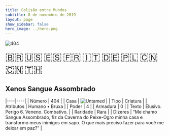 ```yaml
---
title: Colisão entre Mundos
subtitle: 8 de novembro de 2019
layout: page
show_sidebar: false
hero_image: ../hero.png
---
```


![404](https://mastervault-storage-prod.s3.amazonaws.com/media/card_front/pt/452_404_QPM9CPW795H2_pt.png)

<span title="Português" style="font-size: 32px;cursor: pointer;" onclick="javascript:document.querySelector('img[alt=\'404\']').src=document.querySelector('img[alt=\'404\']').src.replace(/card_front\/[^/]+/, 'card_front/pt').replace(/_[^/.0-9]+\.png/, '_pt.png')">🇧🇷</span>
<span title="English" style="font-size: 32px;cursor: pointer;" onclick="javascript:document.querySelector('img[alt=\'404\']').src=document.querySelector('img[alt=\'404\']').src.replace(/card_front\/[^/]+/, 'card_front/en').replace(/_[^/.0-9]+\.png/, '_en.png')">🇺🇸</span>
<span title="Español" style="font-size: 32px;cursor: pointer;" onclick="javascript:document.querySelector('img[alt=\'404\']').src=document.querySelector('img[alt=\'404\']').src.replace(/card_front\/[^/]+/, 'card_front/es').replace(/_[^/.0-9]+\.png/, '_es.png')">🇪🇸</span>
<span title="Français" style="font-size: 32px;cursor: pointer;" onclick="javascript:document.querySelector('img[alt=\'404\']').src=document.querySelector('img[alt=\'404\']').src.replace(/card_front\/[^/]+/, 'card_front/fr').replace(/_[^/.0-9]+\.png/, '_fr.png')">🇫🇷</span>
<span title="Italiano" style="font-size: 32px;cursor: pointer;" onclick="javascript:document.querySelector('img[alt=\'404\']').src=document.querySelector('img[alt=\'404\']').src.replace(/card_front\/[^/]+/, 'card_front/it').replace(/_[^/.0-9]+\.png/, '_it.png')">🇮🇹</span>
<span title="Deutsche" style="font-size: 32px;cursor: pointer;" onclick="javascript:document.querySelector('img[alt=\'404\']').src=document.querySelector('img[alt=\'404\']').src.replace(/card_front\/[^/]+/, 'card_front/de').replace(/_[^/.0-9]+\.png/, '_de.png')">🇩🇪</span>
<span title="Polskie" style="font-size: 32px;cursor: pointer;" onclick="javascript:document.querySelector('img[alt=\'404\']').src=document.querySelector('img[alt=\'404\']').src.replace(/card_front\/[^/]+/, 'card_front/pl').replace(/_[^/.0-9]+\.png/, '_pl.png')">🇵🇱</span>
<span title="简体中文" style="font-size: 32px;cursor: pointer;" onclick="javascript:document.querySelector('img[alt=\'404\']').src=document.querySelector('img[alt=\'404\']').src.replace(/card_front\/[^/]+/, 'card_front/zh-hans').replace(/_[^/.0-9]+\.png/, '_zh-hans.png')">🇨🇳</span>
<span title="繁體中文" style="font-size: 32px;cursor: pointer;" onclick="javascript:document.querySelector('img[alt=\'404\']').src=document.querySelector('img[alt=\'404\']').src.replace(/card_front\/[^/]+/, 'card_front/zh-hant').replace(/_[^/.0-9]+\.png/, '_zh-hant.png')">🇨🇳</span>
<span title="ไทย" style="font-size: 32px;cursor: pointer;" onclick="javascript:document.querySelector('img[alt=\'404\']').src=document.querySelector('img[alt=\'404\']').src.replace(/card_front\/[^/]+/, 'card_front/th').replace(/_[^/.0-9]+\.png/, '_th.png')">🇹🇭</span>

## Xenos Sangue Assombrado

|----|----|
| Número | 404 |
| Casa | ![Untamed](https://archonarcana.com/images/thumb/b/bd/Untamed.png/22px-Untamed.png "Indomados") |
| Tipo | Criatura |
| Atributos | Humano • Bruxa |
| Poder | 4 |
| Armadura | 0 |
| Texto | Elusivo. Perigo 6. Veneno. Combativo. |
| Raridade | Rara |
| Dizeres | “Me chamo Sangue Assombrado, fiz da Caverna  do Peixe-Ogro minha casa e transformo meus inimigos em sapo. O que mais preciso fazer  para você me deixar em paz?” |
